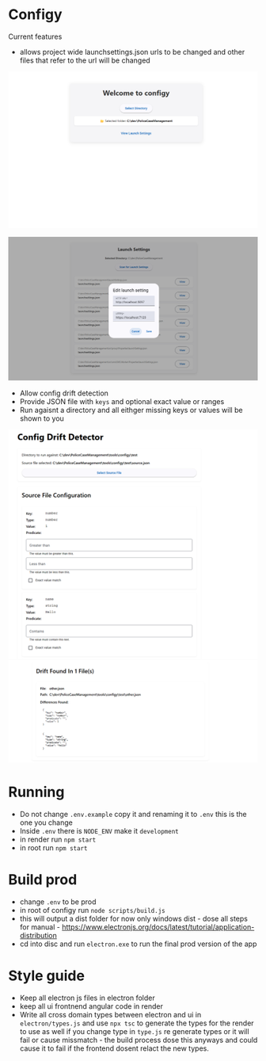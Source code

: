 # Configy 

Current features

- allows project wide launchsettings.json urls to be changed and other files that refer to the url will be changed 

![Home view](img/home_view.png)

![Launch view](img/launch_view.png)

- Allow config drift detection 
- Provide JSON file with `keys` and optional exact value or ranges 
- Run agaisnt a directory and all eithger missing keys or values will be shown to you 

![Config drift](img/config_drift_1.png)
![Config drift](img/config_drift_2.png)

# Running 

- Do not change `.env.example` copy it and renaming it to `.env` this is the one you change
- Inside `.env` there is `NODE_ENV` make it `development`
- in render run `npm start`
- in root run `npm start`

# Build prod

- change `.env` to be prod 
- in root of configy run `node scripts/build.js`
- this will output a dist folder for now only windows dist - dose all steps for manual - https://www.electronjs.org/docs/latest/tutorial/application-distribution
- cd into disc and run `electron.exe` to run the final prod version of the app


# Style guide

- Keep all electron js files in electron folder
- keep all ui frontnend angular code in render
- Write all cross domain types between electron and ui in `electron/types.js` and use `npx tsc` to generate the types for the render to use as well
if you change type in `type.js` re generate types or it will fail or cause missmatch - the build process dose this anyways and could cause it to fail 
if the frontend dosent relact the new types.